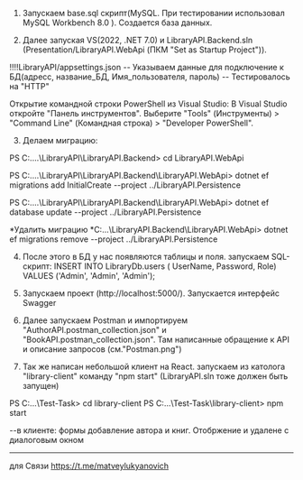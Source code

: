 1. Запускаем base.sql скрипт(MySQL. При тестировании использовал MySQL Workbench 8.0 ). Создается база данных.

2. Далее запуская VS(2022, .NET 7.0) и LibraryAPI.Backend.sln (Presentation/LibraryAPI.WebApi (ПКМ "Set as Startup Project")). 

!!!!LibraryAPI/appsettings.json 
-- Указываем данные для подключение к БД(адресс, название_БД, Имя_пользователя, пароль)
-- Тестировалось на "HTTP"

Открытие командной строки  PowerShell из Visual Studio:
В Visual Studio откройте "Панель инструментов".
Выберите "Tools" (Инструменты) > "Command Line" (Командная строка) > "Developer PowerShell".


3. Делаем миграцию:
   
PS C:\....\LibraryAPI\LibraryAPI.Backend> cd LibraryAPI.WebApi

PS C:\....\LibraryAPI\LibraryAPI.Backend\LibraryAPI.WebApi> dotnet ef migrations add InitialCreate --project ../LibraryAPI.Persistence

PS C:\....\LibraryAPI\LibraryAPI.Backend\LibraryAPI.WebApi> dotnet ef database update --project ../LibraryAPI.Persistence


*Удалить миграцию
*C:\...\LibraryAPI.Backend\LibraryAPI.WebApi> dotnet ef migrations remove --project ../LibraryAPI.Persistence


4. После этого в БД у нас появляются таблицы и поля.
запускаем SQL-скрипт:
INSERT INTO LibraryDb.users ( UserName, Password, Role) VALUES ('Admin', 'Admin', 'Admin');

5. Запускаем проект (http://localhost:5000/). Запускается интерфейс Swagger


6. Далее запускаем Postman и импортируем "AuthorAPI.postman_collection.json" и "BookAPI.postman_collection.json". Там написанные обращение к API и описание запросов (см."Postman.png")


7. Так же написан небольшой клиент на React. запускаем из католога "library-client" команду "npm start" (LibraryAPI.sln тоже должен быть запущен)

PS C:\...\Test-Task> cd library-client
PS C:\...\Test-Task\library-client> npm start        

--в клиенте: формы добавление автора и книг. Отобржение и удалене с диалоговым окном


-----------
для Связи
https://t.me/matveylukyanovich

